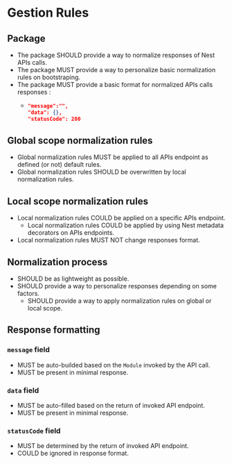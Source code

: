 # Gestion Rules

## Package

- The package SHOULD provide a way to normalize responses of Nest APIs calls.
- The package MUST provide a way to personalize basic normalization rules on bootstraping.
- The package MUST provide a basic format for normalized APIs calls responses :
  - ```json
    "message":"",
    "data": {},
    "statusCode": 200
    ```

## Global scope normalization rules

- Global normalization rules MUST be applied to all APIs endpoint as defined (or not) default rules.
- Global normalization rules SHOULD be overwritten by local normalization rules.

## Local scope normalization rules

- Local normalization rules COULD be applied on a specific APIs endpoint.
  - Local normalization rules COULD be applied by using Nest metadata decorators on APIs endpoints.
- Local normalization rules MUST NOT change responses format.

## Normalization process

- SHOULD be as lightweight as possible.
- SHOULD provide a way to personalize responses depending on some factors.
  - SHOULD provide a way to apply normalization rules on global or local scope.

## Response formatting

### `message` field

- MUST be auto-builded based on the `Module` invoked by the API call.
- MUST be present in minimal response.

### `data` field

- MUST be auto-filled based on the return of invoked API endpoint.
- MUST be present in minimal response.

### `statusCode` field

- MUST be determined by the return of invoked API endpoint.
- COULD be ignored in response format.